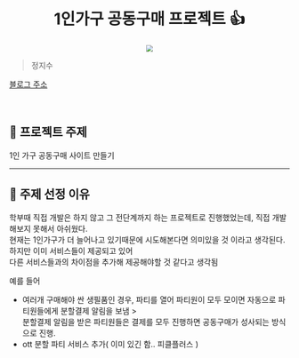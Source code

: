 <h1 align="center">1인가구 공동구매 프로젝트 👍</h1>

<div align="center">
  <img src="https://r2.jjalbot.com/2023/03/9eroRtneI.jpeg"
  style="zoom:76%;" align="center"/>
</div>

> 정지수

[블로그 주소](https://velog.io/@zizi219/)

<br>

## 📌 프로젝트 주제

1인 가구 공동구매 사이트 만들기

---

## 📌 주제 선정 이유

학부때 직접 개발은 하지 않고 그 전단계까지 하는 프로젝트로 진행했었는데, 직접 개발해보지 못해서 아쉬웠다.  
현재는 1인가구가 더 늘어나고 있기때문에 시도해본다면 의미있을 것 이라고 생각된다.
하지만 이미 서비스들이 제공되고 있어  
다른 서비스들과의 차이점을 추가해 제공해야할 것 같다고 생각됨  

예를 들어  
+ 여러개 구매해야 싼 생필품인 경우, 파티를 열어 파티원이 모두 모이면 자동으로 파티원들에게 분할결제 알림을 보냄 >  
분할결제 알림을 받은 파티원들은 결제를 모두 진행하면 공동구매가 성사되는 방식으로 진행.
+ ott 분할 파티 서비스 추가( 이미 있긴 함.. 피클플러스 )
